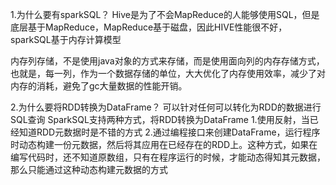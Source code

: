 1.为什么要有sparkSQL？
Hive是为了不会MapReduce的人能够使用SQL，但是底层基于MapReduce，MapReduce基于磁盘，因此HIVE性能很不好，sparkSQL基于内存计算模型

内存列存储，不是使用java对象的方式来存储，而是使用面向列的内存存储方式，也就是，每一列，作为一个数据存储的单位，大大优化了内存使用效率，减少了对内存的消耗，避免了gc大量数据的性能开销。


2.为什么要将RDD转换为DataFrame？
可以针对任何可以转化为RDD的数据进行SQL查询
SparkSQL支持两种方式，将RDD转换为DataFrame
1.使用反射，当已经知道RDD元数据时是不错的方式
2.通过编程接口来创建DataFrame，运行程序时动态构建一份元数据，然后将其应用在已经存在的RDD上。这种方式，如果在编写代码时，还不知道原数组，只有在程序运行的时候，才能动态得知其元数据，那么只能通过这种动态构建元数据的方式

